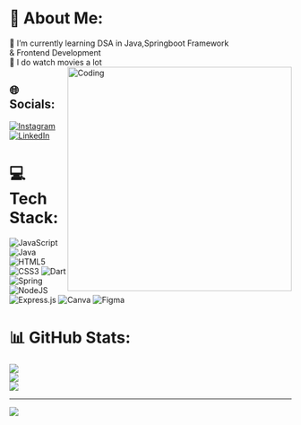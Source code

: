 # 💫 About Me:
🌱 I’m currently learning DSA in Java,Springboot Framework <br>& Frontend Development  
🎥 I do watch movies a lot
<img align="right" alt="Coding" width="400" src="https://media4.giphy.com/media/v1.Y2lkPTc5MGI3NjExdXFvc2x6cmZtNzVlaTNrN3V6ZDM5a2UxNHNyZWlsOXd5Zno0aGF5cSZlcD12MV9pbnRlcm5hbF9naWZfYnlfaWQmY3Q9Zw/qgQUggAC3Pfv687qPC/giphy.gif">


## 🌐 Socials:
[![Instagram](https://img.shields.io/badge/Instagram-%23E4405F.svg?logo=Instagram&logoColor=white)](https://instagram.com/ig_piyush7_) [![LinkedIn](https://img.shields.io/badge/LinkedIn-%230077B5.svg?logo=linkedin&logoColor=white)](https://linkedin.com/in/piyushkere) 

# 💻 Tech Stack:
![JavaScript](https://img.shields.io/badge/javascript-%23323330.svg?style=flat&logo=javascript&logoColor=%23F7DF1E) ![Java](https://img.shields.io/badge/java-%23ED8B00.svg?style=flat&logo=openjdk&logoColor=white) ![HTML5](https://img.shields.io/badge/html5-%23E34F26.svg?style=flat&logo=html5&logoColor=white) ![CSS3](https://img.shields.io/badge/css3-%231572B6.svg?style=flat&logo=css3&logoColor=white) ![Dart](https://img.shields.io/badge/dart-%230175C2.svg?style=flat&logo=dart&logoColor=white) ![Spring](https://img.shields.io/badge/spring-%236DB33F.svg?style=flat&logo=spring&logoColor=white) ![NodeJS](https://img.shields.io/badge/node.js-6DA55F?style=flat&logo=node.js&logoColor=white) ![Express.js](https://img.shields.io/badge/express.js-%23404d59.svg?style=flat&logo=express&logoColor=%2361DAFB) ![Canva](https://img.shields.io/badge/Canva-%2300C4CC.svg?style=flat&logo=Canva&logoColor=white) ![Figma](https://img.shields.io/badge/figma-%23F24E1E.svg?style=flat&logo=figma&logoColor=white)
# 📊 GitHub Stats:
![](https://github-readme-stats.vercel.app/api?username=rayyitis&theme=great-gatsby&hide_border=false&include_all_commits=false&count_private=false)<br/>
![](https://github-readme-streak-stats.herokuapp.com/?user=rayyitis&theme=great-gatsby&hide_border=false)<br/>
![](https://github-readme-stats.vercel.app/api/top-langs/?username=rayyitis&theme=great-gatsby&hide_border=false&include_all_commits=false&count_private=false&layout=compact)

---
[![](https://visitcount.itsvg.in/api?id=rayyitis&icon=0&color=0)](https://visitcount.itsvg.in)

<!-- Proudly created with GPRM ( https://gprm.itsvg.in ) -->
